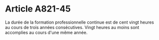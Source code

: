 # Article A821-45

La durée de la formation professionnelle continue est de cent vingt heures au cours de trois années consécutives. Vingt heures au moins sont accomplies au cours d'une même année.
